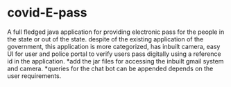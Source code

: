 # covid-E-pass
A full fledged java application for providing electronic pass for the people in the state or out of the state. despite of the existing application of the government, this application is more categorized, has inbuilt camera, easy UI for user and police portal to verify users pass digitally using a reference id in the application.
*add the jar files for accessing the inbuilt gmail system and camera.
*queries for the chat bot can be appended depends on the user requirements.
